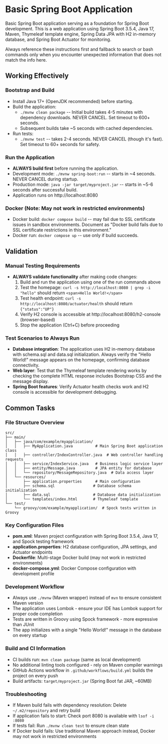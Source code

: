 # Basic Spring Boot Application

Basic Spring Boot application serving as a foundation for Spring Boot development. This is a web application using Spring Boot 3.5.4, Java 17, Maven, Thymeleaf template engine, Spring Data JPA with H2 in-memory database, and Spring Boot Actuator for monitoring.

Always reference these instructions first and fallback to search or bash commands only when you encounter unexpected information that does not match the info here.

## Working Effectively

### Bootstrap and Build
- Install Java 17+ (OpenJDK recommended) before starting.
- Build the application:
  - `./mvnw clean package` -- Initial build takes 4-5 minutes with dependency downloads. NEVER CANCEL. Set timeout to 600+ seconds.
  - Subsequent builds take ~5 seconds with cached dependencies.
- Run tests:
  - `./mvnw test` -- takes 2-4 seconds. NEVER CANCEL (though it's fast). Set timeout to 60+ seconds for safety.

### Run the Application
- **ALWAYS build first** before running the application.
- Development mode: `./mvnw spring-boot:run` -- starts in ~4 seconds. NEVER CANCEL during startup.
- Production mode: `java -jar target/myproject.jar` -- starts in ~5-6 seconds after successful build.
- Application runs on http://localhost:8080

### Docker (Note: May not work in restricted environments)
- Docker build: `docker compose build` -- may fail due to SSL certificate issues in sandbox environments. Document as "Docker build fails due to SSL certificate restrictions in this environment."
- Docker run: `docker compose up` -- use only if build succeeds.

## Validation

### Manual Testing Requirements
- **ALWAYS validate functionality** after making code changes:
  1. Build and run the application using one of the run commands above
  2. Test the homepage: `curl -s http://localhost:8080 | grep -i "hello"` should return `<span>Hello World!</span>`
  3. Test health endpoint: `curl -s http://localhost:8080/actuator/health` should return `{"status":"UP"}`
  4. Verify H2 console is accessible at http://localhost:8080/h2-console (browser-based)
  5. Stop the application (Ctrl+C) before proceeding

### Test Scenarios to Always Run
- **Database integration**: The application uses H2 in-memory database with schema.sql and data.sql initialization. Always verify the "Hello World!" message appears on the homepage, confirming database connectivity.
- **Web layer**: Test that the Thymeleaf template rendering works by checking the complete HTML response includes Bootstrap CSS and the message display.
- **Spring Boot features**: Verify Actuator health checks work and H2 console is accessible for development debugging.

## Common Tasks

### File Structure Overview
```
src/
├── main/
│   ├── java/com/example/myapplication/
│   │   ├── MyApplication.java          # Main Spring Boot application class
│   │   ├── controller/IndexController.java  # Web controller handling requests
│   │   ├── service/IndexService.java   # Business logic service layer
│   │   ├── entity/Message.java         # JPA entity for database
│   │   └── repository/MessageRepository.java  # Data access layer
│   └── resources/
│       ├── application.properties      # Main configuration
│       ├── schema.sql                 # Database schema initialization
│       ├── data.sql                   # Database data initialization  
│       └── templates/index.html       # Thymeleaf template
└── test/
    └── groovy/com/example/myapplication/  # Spock tests written in Groovy
```

### Key Configuration Files
- **pom.xml**: Maven project configuration with Spring Boot 3.5.4, Java 17, and Spock testing framework
- **application.properties**: H2 database configuration, JPA settings, and Actuator endpoints
- **Dockerfile**: Multi-stage Docker build (may not work in restricted environments)
- **docker-compose.yml**: Docker Compose configuration with development profile

### Development Workflow
- Always use `./mvnw` (Maven wrapper) instead of `mvn` to ensure consistent Maven version
- The application uses Lombok - ensure your IDE has Lombok support for proper code completion
- Tests are written in Groovy using Spock framework - more expressive than JUnit
- The app initializes with a single "Hello World!" message in the database on every startup

### Build and CI Information
- CI builds run: `mvn clean package` (same as local development)
- No additional linting tools configured - rely on Maven compiler warnings
- GitHub Actions workflow in `.github/workflows/build.yml` builds the project on every push
- Build artifacts: `target/myproject.jar` (Spring Boot fat JAR, ~60MB)

### Troubleshooting
- If Maven build fails with dependency resolution: Delete `~/.m2/repository` and retry build
- If application fails to start: Check port 8080 is available with `lsof -i :8080` 
- If tests fail: Run `./mvnw clean test` to ensure clean state
- If Docker build fails: Use traditional Maven approach instead, Docker may not work in restricted environments